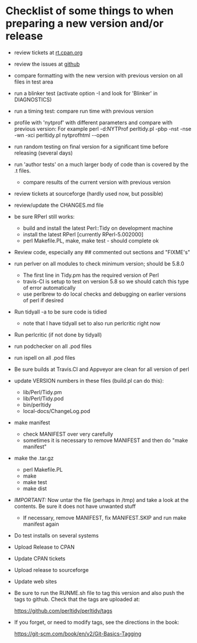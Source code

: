 # Checklist of some things to when preparing a new version and/or release

- review tickets at [rt.cpan.org](https://rt.cpan.org/Public/Dist/Display.html?Name=Perl-Tidy) 
- review the issues at [github](https://github.com/perltidy/perltidy/issues/)
- compare formatting with the new version with previous version on all files in test area
- run a blinker test (activate option -I and look for 'Blinker' in DIAGNOSTICS)
- run a timing test: compare run time with previous version
- profile with 'nytprof' with different parameters and compare with previous version: For example
  perl -d:NYTProf perltidy.pl -pbp -nst -nse -wn -xci perltidy.pl
  nytprofhtml --open
- run random testing on final version for a significant time before releasing (several days)
- run 'author tests' on a much larger body of code than is covered by the .t
  files.
    - compare results of the current version with previous version
- review tickets at sourceforge (hardly used now, but possible)
- review/update the CHANGES.md file
- be sure RPerl still works:
  - build and install the latest Perl::Tidy on development machine
  - install the latest RPerl [currently RPerl-5.002000]
  - perl Makefile.PL, make, make test - should complete ok
- Review code, especially any ## commented out sections and "FIXME's"
- run perlver on all modules to check minimum version; should be 5.8.0
  - The first line in Tidy.pm has the required version of Perl
  - travis-CI is setup to test on version 5.8 so we should catch this type of error automatically
  - use perlbrew to do local checks and debugging on earlier versions of perl if desired
- Run tidyall -a to be sure code is tidied
  - note that I have tidyall set to also run perlcritic right now
- Run perlcritic (if not done by tidyall)
- run podchecker on all .pod files
- run ispell on all .pod files
- Be sure builds at Travis.CI and Appveyor are clean for all version of perl
- update VERSION numbers in these files (build.pl can do this):
   - lib/Perl/Tidy.pm
   - lib/Perl/Tidy.pod
   - bin/perltidy
   - local-docs/ChangeLog.pod
- make manifest
    - check MANIFEST over very carefully
    - sometimes it is necessary to remove MANIFEST and then do "make manifest"
- make the .tar.gz
   - perl Makefile.PL
   - make 
   - make test
   - make dist
- *IMPORTANT:* Now untar the file (perhaps in /tmp) and take a look at the
  contents.  Be sure it does not have unwanted stuff
   - If necessary, remove MANIFEST, fix MANIFEST.SKIP and run make manifest again
- Do test installs on several systems 
- Upload Release to CPAN
- Update CPAN tickets
- Upload release to sourceforge
- Update web sites
- Be sure to run the RUNME.sh file to tag this version and also push the tags to github. Check that the tags are uploaded at:

   https://github.com/perltidy/perltidy/tags

- If you forget, or need to modify tags, see the directions in the book:

   https://git-scm.com/book/en/v2/Git-Basics-Tagging
